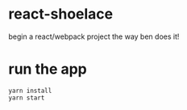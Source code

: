 # react-shoelace
begin a react/webpack project the way ben does it!

# run the app
```
yarn install
yarn start
```
